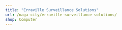 ```yaml
---
title: "Erraville Surveillance Solutions"
url: /naga-city/erraville-surveillance-solutions/
shop: Computer
---
```

